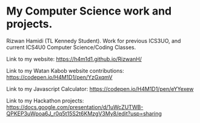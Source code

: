 # My Computer Science work and projects.
Rizwan Hamidi (TL Kennedy Student). Work for previous ICS3UO, and current ICS4U0 Computer Science/Coding Classes.

Link to my website:
https://h4m1d1.github.io/RizwanH/

Link to my Watan Kabob website contributions:
https://codepen.io/H4M1D1/pen/YzGxqmV

Link to my Javascript Calculator:
https://codepen.io/H4M1D1/pen/eYYexew

Link to my Hackathon projects:
https://docs.google.com/presentation/d/1uWcZUTWB-QPKEP3uWpoa6J_r0q5t15S2t6KMzgV3My8/edit?usp=sharing

